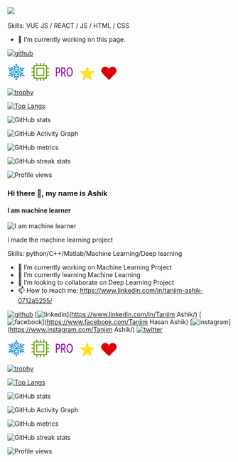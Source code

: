 ![](https://scontent.fdac7-1.fna.fbcdn.net/v/t39.30808-6/240809561_3041224952816713_8800020903784003430_n.jpg?_nc_cat=108&ccb=1-7&_nc_sid=e3f864&_nc_eui2=AeFDXnICP_JMqMl2126sQebBJG22M3bBLnQkbbYzdsEudFTfD1U33Ow72zAAcJ7M0iEM9xu9De7Bmxjw3tOF0GEd&_nc_ohc=M5aB1JYvie0AX8yJOk0&_nc_ht=scontent.fdac7-1.fna&oh=00_AfDJhOmGM4lEeBHXuhMXxWh3PMHuitTGaX0mOgYoTSgIaQ&oe=63F26D47)



Skills: VUE JS / REACT / JS / HTML / CSS

- 🔭 I’m currently working on this page. 


[<img src='https://cdn.jsdelivr.net/npm/simple-icons@3.0.1/icons/github.svg' alt='github' height='40'>](https://github.com/TanjimAshik)  

<a href='https://archiveprogram.github.com/'><img src='https://raw.githubusercontent.com/acervenky/animated-github-badges/master/assets/acbadge.gif' width='40' height='40'></a> <a href='https://docs.github.com/en/developers'><img src='https://raw.githubusercontent.com/acervenky/animated-github-badges/master/assets/devbadge.gif' width='40' height='40'></a> <a href='https://github.com/pricing'><img src='https://raw.githubusercontent.com/acervenky/animated-github-badges/master/assets/pro.gif' width='40' height='40'></a> <a href='https://stars.github.com/'><img src='https://raw.githubusercontent.com/acervenky/animated-github-badges/master/assets/starbadge.gif' width='35' height='35'></a> <a href='https://docs.github.com/en/github/supporting-the-open-source-community-with-github-sponsors'><img src='https://raw.githubusercontent.com/acervenky/animated-github-badges/master/assets/sponsorbadge.gif' width='35' height='35'></a> 

[![trophy](https://github-profile-trophy.vercel.app/?username=TanjimAshik)](https://github.com/ryo-ma/github-profile-trophy)

[![Top Langs](https://github-readme-stats.vercel.app/api/top-langs/?username=TanjimAshik)](https://github.com/anuraghazra/github-readme-stats)

![GitHub stats](https://github-readme-stats.vercel.app/api?username=TanjimAshik&show_icons=true&count_private=true)  

![GitHub Activity Graph](https://activity-graph.herokuapp.com/graph?username=TanjimAshik)  

![GitHub metrics](https://metrics.lecoq.io/TanjimAshik)  

![GitHub streak stats](https://streak-stats.demolab.com/?user=TanjimAshik)  

![Profile views](https://gpvc.arturio.dev/TanjimAshik)  



### Hi there 👋, my name is Ashik
#### I am machine learner
![I am machine learner](https://arturssmirnovs.github.io/github-profile-readme-generator/images/banner.png)

I made the machine learning project

Skills: python/C++/Matlab/Machine Learning/Deep learning

- 🔭 I’m currently working on Machine Learning Project 
- 🌱 I’m currently learning Machine Learning 
- 👯 I’m looking to collaborate on Deep Learning Project 
- 📫 How to reach me: https://www.linkedin.com/in/tanjim-ashik-0712a5255/ 


[<img src='https://cdn.jsdelivr.net/npm/simple-icons@3.0.1/icons/github.svg' alt='github' height='40'>](https://github.com/TanjimAshik)  [<img src='https://cdn.jsdelivr.net/npm/simple-icons@3.0.1/icons/linkedin.svg' alt='linkedin' height='40'>](https://www.linkedin.com/in/Tanjim Ashik/)  [<img src='https://cdn.jsdelivr.net/npm/simple-icons@3.0.1/icons/facebook.svg' alt='facebook' height='40'>](https://www.facebook.com/Tanjim Hasan Ashik)  [<img src='https://cdn.jsdelivr.net/npm/simple-icons@3.0.1/icons/instagram.svg' alt='instagram' height='40'>](https://www.instagram.com/Tanjim Ashik/)  [<img src='https://cdn.jsdelivr.net/npm/simple-icons@3.0.1/icons/twitter.svg' alt='twitter' height='40'>](https://twitter.com/@tanjim_ashik)  

<a href='https://archiveprogram.github.com/'><img src='https://raw.githubusercontent.com/acervenky/animated-github-badges/master/assets/acbadge.gif' width='40' height='40'></a> <a href='https://docs.github.com/en/developers'><img src='https://raw.githubusercontent.com/acervenky/animated-github-badges/master/assets/devbadge.gif' width='40' height='40'></a> <a href='https://github.com/pricing'><img src='https://raw.githubusercontent.com/acervenky/animated-github-badges/master/assets/pro.gif' width='40' height='40'></a> <a href='https://stars.github.com/'><img src='https://raw.githubusercontent.com/acervenky/animated-github-badges/master/assets/starbadge.gif' width='35' height='35'></a> <a href='https://docs.github.com/en/github/supporting-the-open-source-community-with-github-sponsors'><img src='https://raw.githubusercontent.com/acervenky/animated-github-badges/master/assets/sponsorbadge.gif' width='35' height='35'></a> 

[![trophy](https://github-profile-trophy.vercel.app/?username=TanjimAshik)](https://github.com/ryo-ma/github-profile-trophy)

[![Top Langs](https://github-readme-stats.vercel.app/api/top-langs/?username=TanjimAshik)](https://github.com/anuraghazra/github-readme-stats)

![GitHub stats](https://github-readme-stats.vercel.app/api?username=TanjimAshik&show_icons=true&count_private=true)  

![GitHub Activity Graph](https://activity-graph.herokuapp.com/graph?username=TanjimAshik)  

![GitHub metrics](https://metrics.lecoq.io/TanjimAshik)  

![GitHub streak stats](https://streak-stats.demolab.com/?user=TanjimAshik)  

![Profile views](https://gpvc.arturio.dev/TanjimAshik)  
